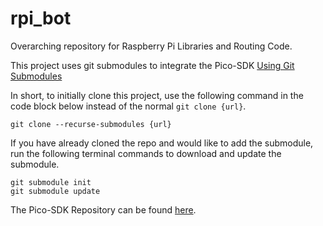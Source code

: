 # rpi_bot
Overarching repository for Raspberry Pi Libraries and Routing Code.

This project uses git submodules to integrate the Pico-SDK [Using Git Submodules](https://git-scm.com/book/en/v2/Git-Tools-Submodules)

In short, to initially clone this project, use the following command in the code block below instead of the normal `git clone {url}`.
```
git clone --recurse-submodules {url}
```

If you have already cloned the repo and would like to add the submodule, run the following terminal commands to download and update the submodule.
```
git submodule init
git submodule update
```

The Pico-SDK Repository can be found [here]().
